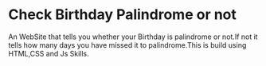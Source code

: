# Check Birthday Palindrome or not

An WebSite that tells you whether your Birthday is palindrome or not.If not it tells how many days you have missed it to palindrome.This is build using HTML,CSS and Js Skills.